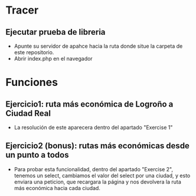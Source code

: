 # Tracer

## Ejecutar prueba de libreria

* Apunte su servidor de apahce hacia la ruta donde situe la carpeta de este repositorio.
* Abrir index.php en el navegador


# Funciones

## Ejercicio1: ruta más económica de Logroño a Ciudad Real

* La resolución de este aparecera dentro del apartado "Exercise 1" 

## Ejercicio2 (bonus): rutas más económicas desde un punto a todos

* Para probar esta funcionalidad, dentro del apartado "Exercise 2", tenemos un select, cambiamos el valor del select por una ciudad, y esto enviara una peticion, que recargara la página y nos devolvera la ruta más económica hacia cada ciudad.